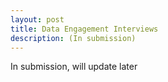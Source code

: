 ```yaml
---
layout: post
title: Data Engagement Interviews
description: (In submission)
---
```


In submission, will update later
